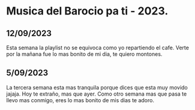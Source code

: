 # Musica del Barocio pa ti - 2023.

## 12/09/2023
Esta semana la playlist no se equivoca como yo repartiendo el cafe. Verte por la mañana fue lo mas bonito de mi dia, te quiero montones.

## 5/09/2023
La tercera semana esta mas tranquila porque dices que esta muy movido jajaja. Hoy te extraño, mas que ayer. Como otro semana mas que pasa te llevo mas conmigo, eres lo mas bonito de mis dias te adoro.